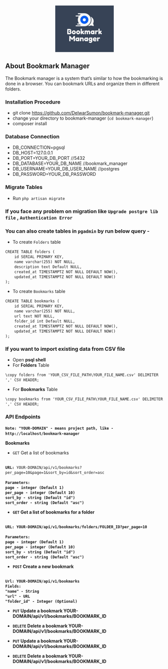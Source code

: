 <p align="center"><a href="https://laravel.com" target="_blank" ><img src="https://github.com/DelwarSumon/bookmark-manager/blob/main/public/Bookmark_Manager.png?raw=true"></a></p>

## About Bookmark Manager

The Bookmark manager is a system that’s similar to how the bookmarking is done in a browser. You can bookmark URLs and organize them in different folders.


### Installation Procedure

* git clone https://github.com/DelwarSumon/bookmark-manager.git
* change your directory to bookmark-manager (`cd bookmark-manager`)
* composer install

### Database Connection
* DB_CONNECTION=pgsql
* DB_HOST=127.0.0.1
* DB_PORT=YOUR_DB_PORT //5432
* DB_DATABASE=YOUR_DB_NAME //bookmark_manager
* DB_USERNAME=YOUR_DB_USER_NAME //postgres
* DB_PASSWORD=YOUR_DB_PASSWORD

### Migrate Tables
* Run `php artisan migrate`

### If you face any problem on migration like `Upgrade postgre lib file` , `Authentication Error` 
### You can also create tables in `pgadmin` by run below query -
* To create `Folders` table
<pre><code>CREATE TABLE folders (
    id SERIAL PRIMARY KEY, 
    name varchar(255) NOT NULL,
    description text Default NULL,
    created_at TIMESTAMPTZ NOT NULL DEFAULT NOW(),
    updated_at TIMESTAMPTZ NOT NULL DEFAULT NOW()
);</code></pre>

* To create `Bookmarks` table
<pre><code>CREATE TABLE bookmarks (
    id SERIAL PRIMARY KEY, 
    name varchar(255) NOT NULL,
    url text NOT NULL,
    folder_id int Default NULL,
    created_at TIMESTAMPTZ NOT NULL DEFAULT NOW(),
    updated_at TIMESTAMPTZ NOT NULL DEFAULT NOW()
);</code></pre>

### If you want to import existing data from CSV file
* Open <b>psql shell</b>
* For <b>Folders</b> Table
<pre><code>\copy folders from 'YOUR_CSV_FILE_PATH\YOUR_FILE_NAME.csv' DELIMITER ',' CSV HEADER;</code></pre>
* For <b>Bookmarks</b> Table
<pre><code>\copy bookmarks from 'YOUR_CSV_FILE_PATH\YOUR_FILE_NAME.csv' DELIMITER ',' CSV HEADER;</code></pre>

### API Endpoints
<b>`Note: "YOUR-DOMAIN" - means project path, like - http://localhost/bookmark-manager`</b>

<b>Bookmarks</b>
* `GET` Get a list of bookmarks
<pre><code> 
<b>URL:</b> YOUR-DOMAIN/api/v1/bookmarks?per_page=10&page=1&sort_by=id&sort_order=asc

<b>Parameters:</b>
<b>page</> - integer (Default 1)
<b>per_page</> - integer (Default 10)
<b>sort_by</> - string (Default "id")
<b>sort_order</> - string (Default "asc")
</code></pre>

* `GET` Get a list of bookmarks for a folder
<pre><code> 
<b>URL:</b> YOUR-DOMAIN/api/v1/bookmarks/folders/FOLDER_ID?per_page=10

<b>Parameters:</b>
<b>page</> - integer (Default 1)
<b>per_page</> - integer (Default 10)
<b>sort_by</> - string (Default "id")
<b>sort_order</> - string (Default "asc")
</code></pre>

* `POST` Create a new bookmark
<pre><code>
<b>Url:</b> YOUR-DOMAIN/api/v1/bookmarks
<b>Fields:</b> 
"name" - String
"url" - URL
"folder_id" - Integer (Optional)
</code></pre>

* `PUT` Update a bookmark
YOUR-DOMAIN/api/v1/bookmarks/BOOKMARK_ID

* `DELETE` Delete a bookmark
YOUR-DOMAIN/api/v1/bookmarks/BOOKMARK_ID

* `PUT` Update a bookmark
YOUR-DOMAIN/api/v1/bookmarks/BOOKMARK_ID

* `DELETE` Delete a bookmark
YOUR-DOMAIN/api/v1/bookmarks/BOOKMARK_ID




